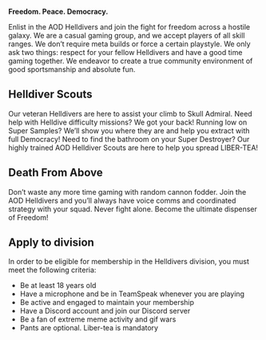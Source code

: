 **Freedom. Peace. Democracy.**

Enlist in the AOD Helldivers and join the fight for freedom across a hostile galaxy. We are a casual gaming group, and we accept players of all skill ranges. We don’t require meta builds or force a certain playstyle. We only ask two things: respect for your fellow Helldivers and have a good time gaming together. We endeavor to create a true community environment of good sportsmanship and absolute fun.

Helldiver Scouts
----------------

Our veteran Helldivers are here to assist your climb to Skull Admiral. Need help with Helldive difficulty missions? We got your back! Running low on Super Samples? We’ll show you where they are and help you extract with full Democracy! Need to find the bathroom on your Super Destroyer? Our highly trained AOD Helldiver Scouts are here to help you spread LIBER-TEA!

Death From Above
----------------

Don’t waste any more time gaming with random cannon fodder. Join the AOD Helldivers and you’ll always have voice comms and coordinated strategy with your squad. Never fight alone. Become the ultimate dispenser of Freedom!

Apply to division
-----------------

In order to be eligible for membership in the Helldivers division, you must meet the following criteria:

*   Be at least 18 years old
*   Have a microphone and be in TeamSpeak whenever you are playing
*   Be active and engaged to maintain your membership
*   Have a Discord account and join our Discord server
*   Be a fan of extreme meme activity and gif wars
*   Pants are optional. Liber-tea is mandatory